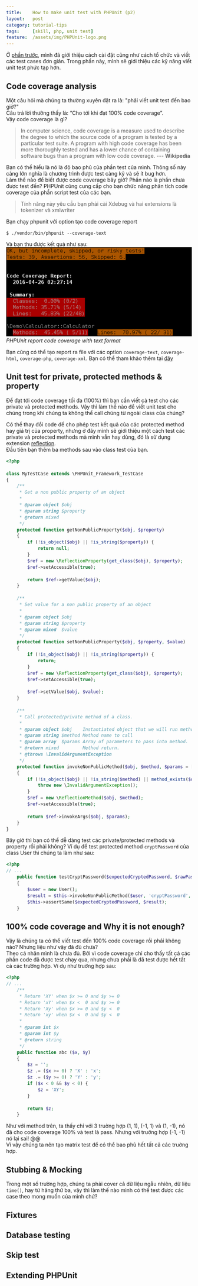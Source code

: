```yaml
---
title:    How to make unit test with PHPUnit (p2)
layout:   post
category: tutorial-tips
tags:     [skill, php, unit test]
feature:  /assets/img/PHPUnit-logo.png
---
```


Ở [phần trước][prev-post], mình đã giới thiệu cách cài đặt cũng như cách tổ chức và
viết các test cases đơn giản. Trong phần này, mình sẽ giới thiệu các kỹ năng
viết unit test phức tạp hơn.

<!--more-->

## Code coverage analysis

Một câu hỏi mà chúng ta thường xuyên đặt ra là: "phải viết unit test đến bao giờ?"   
Câu trả lời thường thấy là: “Cho tới khi đạt 100% code coverage”.   
Vậy code coverage là gì?

> In computer science, code coverage is a measure used to describe the degree to
> which the source code of a program is tested by a particular test suite.
> A program with high code coverage has been more thoroughly tested and has a lower chance
> of containing software bugs than a program with low code coverage.
> --- **Wikipedia**

Bạn có thể hiểu là nó là độ bao phủ của phần test của mình. Thông số này càng lớn nghĩa
là chương trình được test càng kỹ và sẽ ít bug hơn.   
Làm thế nào để biết được code coverage bây giờ? Phần nào là phần chưa được test đến?
PHPUnit cũng cung cấp cho bạn chức năng phân tích code coverage của phần script test của các bạn.

> Tính năng này yêu cầu bạn phải cài Xdebug và hai extensions là tokenizer và xmlwriter

Bạn chạy phpunit với option tạo code coverage report

```
$ ./vendor/bin/phpunit --coverage-text
```

Và bạn thu được kết quả như sau:   
![Code coverage report](/assets/img/code-coverage-report.png)*PHPUnit report code coverage with text format*

Bạn cũng có thể tạo report ra file với các optíon `coverage-text`, `coverage-html`,
`coverage-php`, `coverage-xml`. Bạn có thể tham khảo thêm tại [đây][code-coverage-analysis]

## Unit test for private, protected methods & property

Để đạt tới code coverage tối đa (100%) thì bạn cần viết cả test cho các private
và protected methods. Vậy thì làm thế nào để viết unit test cho chúng trong khi
chúng ta không thể call chúng từ ngoài class của chúng?

Có thể thay đổi code để cho phép test kết quả của các protected method hay giá trị
của property, nhưng ở đây mình sẽ giới thiệu một cách test các private và protected
methods mà mình vẫn hay dùng, đó là sử dụng extension [reflection][php-reflection].   
Đầu tiên bạn thêm ba methods sau vào class test của bạn.

```php
<?php

class MyTestCase extends \PHPUnit_Framework_TestCase
{
    /**
     * Get a non public property of an object
     *
     * @param object $obj
     * @param string $property
     * @return mixed
     */
    protected function getNonPublicProperty($obj, $property)
    {
        if (!is_object($obj) || !is_string($property)) {
            return null;
        }
        $ref = new \ReflectionProperty(get_class($obj), $property);
        $ref->setAccessible(true);

        return $ref->getValue($obj);
    }

    /**
     * Set value for a non public property of an object
     *
     * @param object $obj
     * @param string $property
     * @param mixed  $value
     */
    protected function setNonPublicProperty($obj, $property, $value)
    {
        if (!is_object($obj) || !is_string($property)) {
            return;
        }
        $ref = new \ReflectionProperty(get_class($obj), $property);
        $ref->setAccessible(true);

        $ref->setValue($obj, $value);
    }

    /**
     * Call protected/private method of a class.
     *
     * @param object $obj    Instantiated object that we will run method on.
     * @param string $method Method name to call
     * @param array  $params Array of parameters to pass into method.
     * @return mixed         Method return.
     * @throws \InvalidArgumentException
     */
    protected function invokeNonPublicMethod($obj, $method, $params = [])
    {
        if (!is_object($obj) || !is_string($method) || method_exists($obj, $method)) {
            throw new \InvalidArgumentException();
        }
        $ref = new \ReflectionMethod($obj, $method);
        $ref->setAccessible(true);

        return $ref->invokeArgs($obj, $params);
    }
}
```

Bây giờ thì bạn có thể dễ dàng test các private/protected methods và property rồi phải không?
Ví dụ để test protected method `cryptPassword` của class User thì chúng ta làm như sau:

```php
<?php
// ...
    public function testCryptPassword($expectedCryptedPassword, $rawPassword)
    {
        $user = new User();
        $result = $this->invokeNonPublicMethod($user, 'cryptPassword', [$rawPassword]);
        $this->assertSame($expectedCryptedPassword, $result);
    }
```

## 100% code coverage and Why it is not enough?

Vậy là chúng ta có thể viết test đến 100% code coverage rồi phải không nào?
Nhưng liệu như vậy đã đủ chưa?   
Theo cá nhân mình là chưa đủ. Bởi vì code coverage chỉ cho thấy tất cả các phần code
đã được test chạy qua, nhưng chưa phải là đã test được hết tất cả các trường hợp.
Ví dụ như truờng hợp sau:

```php
<?php
// ...
    /**
     * Return 'XY' when $x >= 0 and $y >= 0
     * Return 'xY' when $x <  0 and $y >= 0
     * Return 'Xy' when $x >= 0 and $y <  0
     * Return 'xy' when $x <  0 and $y <  0
     *
     * @param int $x
     * @param int $y
     * @return string
     */
    public function abc ($x, $y)
    {
        $z = '';
        $z .= ($x >= 0) ? 'X' : 'x';
        $z .= ($y >= 0) ? 'Y' : 'y';
        if ($x < 0 && $y < 0) {
            $z = 'XY';
        }

        return $z;
    }
```

Như với method trên, ta thấy chỉ với 3 truờng hợp (1, 1), (-1, 1) và (1, -1),
nó đã cho code coverage 100% và test là pass. Nhưng với truờng hợp (-1, -1) nó lại sai! @@   
Vì vậy chúng ta nên tạo matrix test để có thể bao phủ hết tất cả các truờng hợp.

## Stubbing & Mocking

Trong một số trường hợp, chúng ta phải cover cả dữ liệu ngẫu nhiên, dữ liệu `time()`,
hay từ hãng thứ ba, vậy thì làm thế nào mình có thể test được các case theo
mong muốn của mình chứ?   


## Fixtures

## Database testing

## Skip test

## Extending PHPUnit



[prev-post]:              /2016-03-24/how-to-make-unit-test-with-phpunit-p1.html
[code-coverage-analysis]: https://phpunit.de/manual/current/en/code-coverage-analysis.html
[php-reflection]:         http://php.net/manual/en/book.reflection.php
